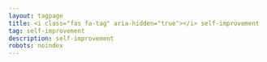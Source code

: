 ```yaml
---
layout: tagpage
title: <i class="fas fa-tag" aria-hidden="true"></i> self-improvement
tag: self-improvement
description: self-improvement
robots: noindex
---
```

